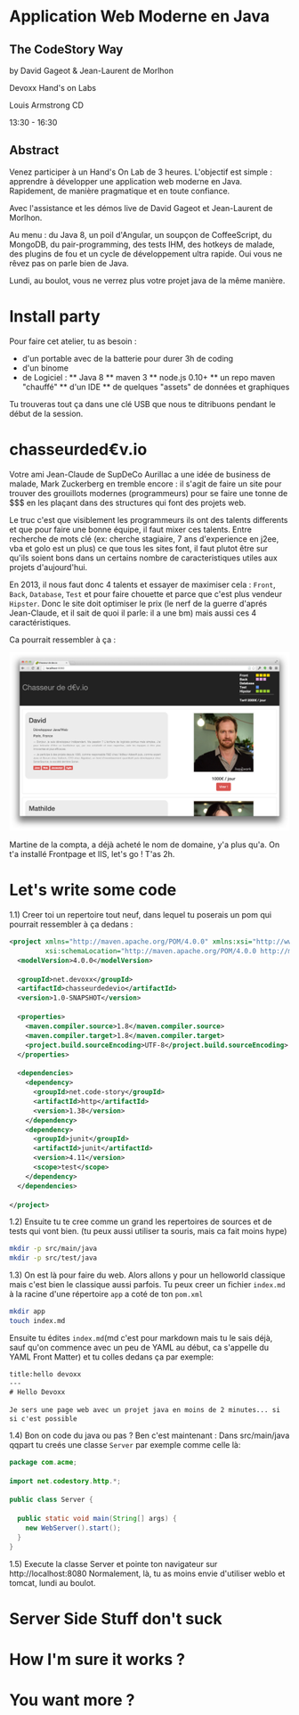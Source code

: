 # Application Web Moderne en Java
## The CodeStory Way
by David Gageot & Jean-Laurent de Morlhon

Devoxx Hand's on Labs

Louis Armstrong CD

13:30 - 16:30

## Abstract
Venez participer à un Hand's On Lab de 3 heures. L'objectif est simple : apprendre à développer une application web moderne en Java. Rapidement, de manière pragmatique et en toute confiance.

Avec l'assistance et les démos live de David Gageot et Jean-Laurent de Morlhon.

Au menu : du Java 8, un poil d'Angular, un soupçon de CoffeeScript, du MongoDB, du pair-programming, des tests IHM, des hotkeys de malade, des plugins de fou et un cycle de développement ultra rapide. Oui vous ne rêvez pas on parle bien de Java.

Lundi, au boulot, vous ne verrez plus votre projet java de la même manière.


# Install party

Pour faire cet atelier, tu as besoin  :
  * d'un portable avec de la batterie pour durer 3h de coding
  * d'un binome
  * de Logiciel :
    ** Java 8
    ** maven 3
    ** node.js 0.10+
    ** un repo maven "chauffé"
    ** d'un IDE
    ** de quelques "assets" de données et graphiques

Tu trouveras tout ça dans une clé USB que nous te ditribuons pendant le début de la session.

# chasseurded€v.io

Votre ami Jean-Claude de SupDeCo Aurillac a une idée de business de malade, Mark Zuckerberg en tremble encore : il s'agit de faire un site pour trouver des grouillots modernes (programmeurs) pour se faire une tonne de $$$ en les plaçant dans des structures qui font des projets web.

Le truc c'est que visiblement les programmeurs ils ont des talents differents et que pour faire une bonne équipe, il faut mixer ces talents.
Entre recherche de mots clé (ex: cherche stagiaire, 7 ans d'experience en j2ee, vba et golo est un plus) ce que tous les sites font, il faut plutot être sur qu'ils soient bons dans un certains nombre de caracteristiques utiles aux projets d'aujourd'hui.

En 2013, il nous faut donc 4 talents et essayer de maximiser cela : `Front`, `Back`, `Database`, `Test` et pour faire chouette et parce que c'est plus vendeur `Hipster`.
Donc le site doit optimiser le prix (le nerf de la guerre d'aprés Jean-Claude, et il sait de quoi il parle: il a une bm) mais aussi ces 4 caractéristiques.

Ca pourrait ressembler à ça :

![Screenshot](./screenshot.png)

Martine de la compta, a déjà acheté le nom de domaine, y'a plus qu'a.
On t'a installé Frontpage et IIS, let's go ! T'as 2h.

# Let's write some code

1.1) Creer toi un repertoire tout neuf, dans lequel tu poserais un pom qui pourrait ressembler à ça dedans :
```xml
<project xmlns="http://maven.apache.org/POM/4.0.0" xmlns:xsi="http://www.w3.org/2001/XMLSchema-instance"
         xsi:schemaLocation="http://maven.apache.org/POM/4.0.0 http://maven.apache.org/maven-v4_0_0.xsd">
  <modelVersion>4.0.0</modelVersion>

  <groupId>net.devoxx</groupId>
  <artifactId>chasseurdedevio</artifactId>
  <version>1.0-SNAPSHOT</version>

  <properties>
    <maven.compiler.source>1.8</maven.compiler.source>
    <maven.compiler.target>1.8</maven.compiler.target>
    <project.build.sourceEncoding>UTF-8</project.build.sourceEncoding>
  </properties>

  <dependencies>
    <dependency>
      <groupId>net.code-story</groupId>
      <artifactId>http</artifactId>
      <version>1.38</version>
    </dependency>
    <dependency>
      <groupId>junit</groupId>
      <artifactId>junit</artifactId>
      <version>4.11</version>
      <scope>test</scope>
    </dependency>
  </dependencies>

</project>
```
1.2) Ensuite tu te cree comme un grand les repertoires de sources et de tests qui vont bien.
(tu peux aussi utiliser ta souris, mais ca fait moins hype)
```bash
mkdir -p src/main/java
mkdir -p src/test/java
```
1.3) On est là pour faire du web. Alors allons y pour un helloworld classique mais c'est bien le classique aussi parfois.
Tu peux creer un fichier `index.md` à la racine d'une répertoire `app` a coté de ton `pom.xml`
```bash
mkdir app
touch index.md
```
Ensuite tu édites `index.md`(md c'est pour markdown mais tu le sais déjà, sauf qu'on commence avec un peu de YAML au début, ca s'appelle du YAML Front Matter) et tu colles dedans ça par exemple:
```
title:hello devoxx
---
# Hello Devoxx

Je sers une page web avec un projet java en moins de 2 minutes... si si c'est possible
```
1.4) Bon on code du java ou pas ? Ben c'est maintenant :
Dans src/main/java qqpart tu creés une classe `Server` par exemple comme celle là:
```java
package com.acme;

import net.codestory.http.*;

public class Server {

  public static void main(String[] args) {
    new WebServer().start();
  }
}
```
1.5) Execute la classe Server et pointe ton navigateur sur http://localhost:8080
Normalement, là, tu as moins envie d'utiliser weblo et tomcat, lundi au boulot.

# Server Side Stuff don't suck

# How I'm sure it works ?

# You want more ?
